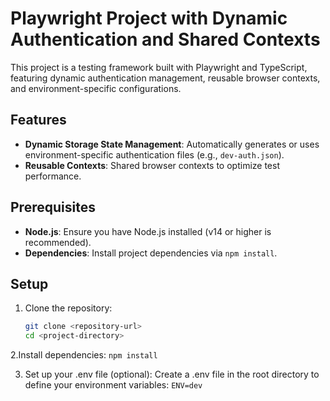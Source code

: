 # Playwright Project with Dynamic Authentication and Shared Contexts

This project is a testing framework built with Playwright and TypeScript, featuring dynamic authentication management, reusable browser contexts, and environment-specific configurations.

## Features

- **Dynamic Storage State Management**: Automatically generates or uses environment-specific authentication files (e.g., `dev-auth.json`).
- **Reusable Contexts**: Shared browser contexts to optimize test performance.

## Prerequisites

- **Node.js**: Ensure you have Node.js installed (v14 or higher is recommended).
- **Dependencies**: Install project dependencies via `npm install`.

## Setup

1. Clone the repository:
   ```bash
   git clone <repository-url>
   cd <project-directory>

2.Install dependencies:
```npm install```

3. Set up your .env file (optional): Create a .env file in the root directory to define your environment variables:
```ENV=dev```
